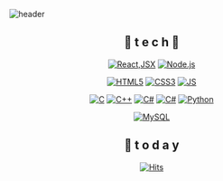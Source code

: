 <!--
**gowjr1216/gowjr1216** is a ✨ _special_ ✨ repository because its `README.md` (this file) appears on your GitHub profile.

Here are some ideas to get you started:

- 🔭 I’m currently working on ...
- 🌱 I’m currently learning ...
- 👯 I’m looking to collaborate on ...
- 🤔 I’m looking for help with ...
- 💬 Ask me about ...
- 📫 How to reach me: ...
- 😄 Pronouns: ...
- ⚡ Fun fact: ...
-->

![header](https://capsule-render.vercel.app/api?type=waving&color=gradient&height=300&section=header&text=GitHub%20Profile%20🎈&fontSize=70)

<div align=center>
  
## 🌻 t e c h 🌻


[![React,JSX](https://img.shields.io/badge/React%20/%20JSX-61DAFB?style=flat-square&logo=React&logoColor=black)]() [![Node.js](https://img.shields.io/badge/Node.js-5FA04E?style=flat-square&logo=nodedotjs&logoColor=black)]()
<br>

[![HTML5](https://img.shields.io/badge/HTML5-E34F26?style=flat-square&logo=html5&logoColor=black)]() [![CSS3](https://img.shields.io/badge/CSS-1572B6?style=flat-square&logo=css3&logoColor=black)]() [![JS](https://img.shields.io/badge/JavaScript-F7DF1E?style=flat-square&logo=javascript&logoColor=black)]()
<br>

[![C](https://img.shields.io/badge/C-A8B9CC?style=flat-square&logo=c&logoColor=black)]() [![C++](https://img.shields.io/badge/C++-00599C?style=flat-square&logo=cplusplus&logoColor=black)]() [![C#](https://img.shields.io/badge/c#-00599C?style=flat-square&logo=csharp&logoColor=black)]() [![C#](https://img.shields.io/badge/C#-00599C?style=flat-square&logo=csharp&logoColor=black)]() [![Python](https://img.shields.io/badge/Python-3776AB?style=flat-square&logo=python&logoColor=black)]()
<br>

[![MySQL](https://img.shields.io/badge/MySQL-#4479A1?style=flat-square&logo=mysql&logoColor=black)]()
<br>


## 📌 t o d a y

[![Hits](https://hits.seeyoufarm.com/api/count/incr/badge.svg?url=https%3A%2F%2Fgithub.com%2Fgowjr1216&count_bg=%23EC1818&title_bg=%23080808&icon=&icon_color=%23E7E7E7&title=hits&edge_flat=false)](https://hits.seeyoufarm.com)
<br><br><br><br><br>

</div>

